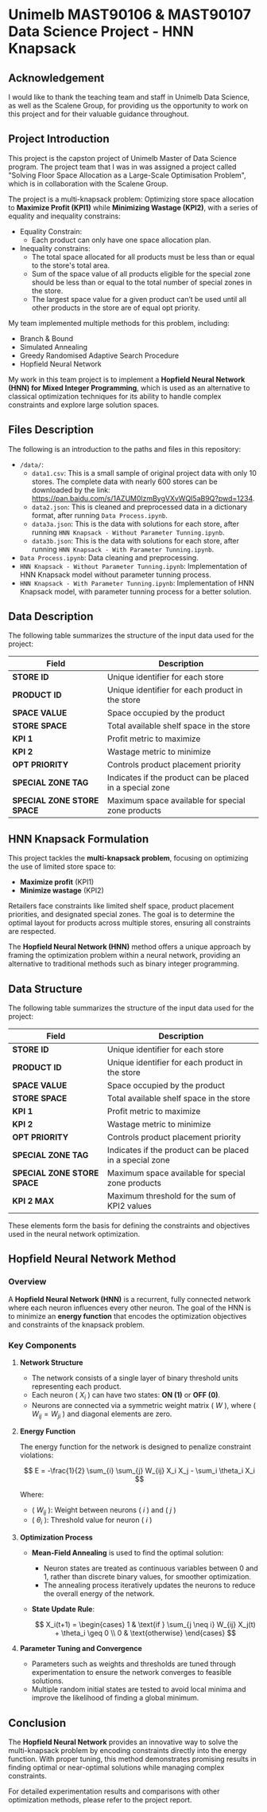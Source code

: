 # Unimelb MAST90106 & MAST90107 Data Science Project - HNN Knapsack

## Acknowledgement
I would like to thank the teaching team and staff in Unimelb Data Science, as well as the Scalene Group, for providing us the opportunity to work on this project and for their valuable guidance throughout.

## Project Introduction
This project is the capston project of Unimelb Master of Data Science program. The project team that I was in was assigned a project called "Solving Floor Space Allocation as a Large-Scale Optimisation Problem", which is in collaboration with the Scalene Group. 

The project is a multi-knapsack problem: Optimizing store space allocation to **Maximize Profit (KPI1)** while **Minimizing Wastage (KPI2)**, with a series of equality and inequality constrains:
* Equality Constrain:
  * Each product can only have one space allocation plan. 
* Inequality constrains:
  * The total space allocated for all products must be less than or equal to the store's total area.
  * Sum of the space value of all products eligible for the special zone should be less than or equal to the total number of special zones in the store.
  * The largest space value for a given product can’t be used until all other products in the store are of equal opt priority.

My team implemented multiple methods for this problem, including: 
* Branch & Bound
* Simulated Annealing
* Greedy Randomised Adaptive Search Procedure
* Hopfield Neural Network

My work in this team project is to implement a **Hopfield Neural Network (HNN) for Mixed Integer Programming**, which is used as an alternative to classical optimization techniques for its ability to handle complex constraints and explore large solution spaces.

## Files Description
The following is an introduction to the paths and files in this repository:
* `/data/`:
  * `data1.csv`: This is a small sample of original project data with only 10 stores. The complete data with nearly 600 stores can be downloaded by the link: https://pan.baidu.com/s/1AZUM0lzmBygVXvWQI5aB9Q?pwd=1234.
  * `data2.json`: This is cleaned and preprocessed data in a dictionary format, after running `Data Process.ipynb`.
  * `data3a.json`: This is the data with solutions for each store, after running `HNN Knapsack - Without Parameter Tunning.ipynb`.
  * `data3b.json`: This is the data with solutions for each store, after running `HNN Knapsack - With Parameter Tunning.ipynb`.
* `Data Process.ipynb`: Data cleaning and preprocessing.
* `HNN Knapsack - Without Parameter Tunning.ipynb`: Implementation of HNN Knapsack model without parameter tunning process.
* `HNN Knapsack - With Parameter Tunning.ipynb`: Implementation of HNN Knapsack model, with parameter tunning process for a better solution.

## Data Description
The following table summarizes the structure of the input data used for the project:

| **Field**                    | **Description**                                    |
| ---------------------------------- | -------------------------------------------------------- |
| **STORE ID**                 | Unique identifier for each store                         |
| **PRODUCT ID**               | Unique identifier for each product in the store          |
| **SPACE VALUE**              | Space occupied by the product                            |
| **STORE SPACE**              | Total available shelf space in the store                 |
| **KPI 1**                    | Profit metric to maximize                                |
| **KPI 2**                    | Wastage metric to minimize                               |
| **OPT PRIORITY**             | Controls product placement priority                      |
| **SPECIAL ZONE TAG**         | Indicates if the product can be placed in a special zone |
| **SPECIAL ZONE STORE SPACE** | Maximum space available for special zone products        |


## HNN Knapsack Formulation

This project tackles the **multi-knapsack problem**, focusing on optimizing the use of limited store space to:

- **Maximize profit** (KPI1)
- **Minimize wastage** (KPI2)

Retailers face constraints like limited shelf space, product placement priorities, and designated special zones. The goal is to determine the optimal layout for products across multiple stores, ensuring all constraints are respected.

The **Hopfield Neural Network (HNN)** method offers a unique approach by framing the optimization problem within a neural network, providing an alternative to traditional methods such as binary integer programming.


## Data Structure

The following table summarizes the structure of the input data used for the project:

| **Field**                    | **Description**                                    |
| ---------------------------------- | -------------------------------------------------------- |
| **STORE ID**                 | Unique identifier for each store                         |
| **PRODUCT ID**               | Unique identifier for each product in the store          |
| **SPACE VALUE**              | Space occupied by the product                            |
| **STORE SPACE**              | Total available shelf space in the store                 |
| **KPI 1**                    | Profit metric to maximize                                |
| **KPI 2**                    | Wastage metric to minimize                               |
| **OPT PRIORITY**             | Controls product placement priority                      |
| **SPECIAL ZONE TAG**         | Indicates if the product can be placed in a special zone |
| **SPECIAL ZONE STORE SPACE** | Maximum space available for special zone products        |
| **KPI 2 MAX**                | Maximum threshold for the sum of KPI2 values             |

These elements form the basis for defining the constraints and objectives used in the neural network optimization.


## Hopfield Neural Network Method

### Overview

A **Hopfield Neural Network (HNN)** is a recurrent, fully connected network where each neuron influences every other neuron. The goal of the HNN is to minimize an **energy function** that encodes the optimization objectives and constraints of the knapsack problem.

### Key Components

1. **Network Structure**

   - The network consists of a single layer of binary threshold units representing each product.
   - Each neuron \( $X_i$ \) can have two states: **ON (1)** or **OFF (0)**.
   - Neurons are connected via a symmetric weight matrix \( $W$ \), where \( $W_{ij} = W_{ji}$ ) and diagonal elements are zero.
2. **Energy Function**

   The energy function for the network is designed to penalize constraint violations:

   $$
   E = -\frac{1}{2} \sum_{i} \sum_{j} W_{ij} X_i X_j - \sum_i \theta_i X_i
   $$

   Where:

   - \( $W_{ij}$ \): Weight between neurons \( $i$ \) and \( $j$ \)
   - \( $\theta_i$ \): Threshold value for neuron \( $i$ \)
3. **Optimization Process**

   - **Mean-Field Annealing** is used to find the optimal solution:

     - Neuron states are treated as continuous variables between 0 and 1, rather than discrete binary values, for smoother optimization.
     - The annealing process iteratively updates the neurons to reduce the overall energy of the network.
   - **State Update Rule**:

     $$
     X_i(t+1) = 
          \begin{cases}
          1 & \text{if } \sum_{j \neq i} W_{ij} X_j(t) + \theta_i \geq 0 \\
          0 & \text{otherwise}
          \end{cases}
     $$
4. **Parameter Tuning and Convergence**

   - Parameters such as weights and thresholds are tuned through experimentation to ensure the network converges to feasible solutions.
   - Multiple random initial states are tested to avoid local minima and improve the likelihood of finding a global minimum.


## Conclusion

The **Hopfield Neural Network** provides an innovative way to solve the multi-knapsack problem by encoding constraints directly into the energy function. With proper tuning, this method demonstrates promising results in finding optimal or near-optimal solutions while managing complex constraints.

For detailed experimentation results and comparisons with other optimization methods, please refer to the project report.
